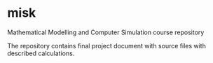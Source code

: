 # misk
Mathematical Modelling and Computer Simulation course repository

The repository contains final project document with source files with described calculations.
